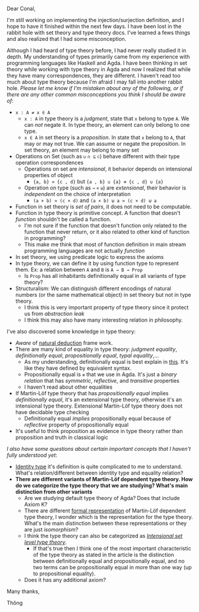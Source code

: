 Dear Conal,

I'm still working on implementing the injection/surjection definition, and I hope to have it finished within the next few days. I have been lost in the rabbit hole with set theory and type theory docs. I've learned a fews things and also realized that I had some misconception. 

Although I had heard of type theory before, I had never really studied it in depth. My understanding of types primarily came from my experience with programming languages like Haskell and Agda. I have been thinking in set theory while working with type theory in Agda and now I realized that while they have many correspondences, they are different. I haven't read too much about type theory because I'm afraid I may fall into another rabbit hole. *Please let me know if I'm mistaken about any of the following, or if there are any other common misconceptions you think I should be aware of*:

  - `x : A ≠ x ∈ A`
    - `x : A` in type theory is a *judgment*, state that `x` belong to type `A`. We can *not* negate it. In type theory, an element can only belong to one type.
    - `x ∈ A` in set theory is a *proposition*. In state that `x` belong to `A`, that may or may not true. We can assume or negate the proposition. In set theory, an element may belong to many set
  - Operations on Set (such as `∪` `∩` ͏ `⊆` `⊂`) behave different with their type operation correspondences
    - Operations on set are *intensional*, it behavior depends on intensional properties of object
      - `{a, b} ≃ {c , d}` but `{a , b} ∪ {a} ≄ {c , d} ∪ {a}`
    - Operation on type (such as `→` `×` `⊎`) are *extensional*, their behavior is *independent* on the choice of interpretation
      - `(a × b) ≃ (c × d)` and `(a × b) ⊎ a ≃ (c × d) ⊎ a`
  - Function in set theory is *set of pairs*, it does not need to be computable.
  - Function in type theory is primitive concept. A function that doesn't *function* shouldn't be called a function. 
    - I'm not sure if the function that doesn't function only related to the function that never return, or it also related to other kind of function in programming?
    - This make me think that most of function definition in main stream programming languages are not actually *function*
  - In set theory, we using predicate logic to express the axioms
  - In type theory, we can define it by using function type  to represent them. Ex: a relation between `A` and `B` is `A → B → Prop`
    - Is `Prop` has all inhabitants definitionally equal in all variants of type theory?
  - Structuralism: We can distinguish different encodings of natural numbers (or the same mathematical object) in set theory but not in type theory. 
    - I think this is very important property of type theory since it protect us from *abstraction leak*
    - I think this may also have many interesting relation in philosophy.

I've also discovered some knowledge in type theory:

  - *Aware* of [natural deduction](https://ncatlab.org/nlab/show/natural+deduction) frame work.
  - There are many kind of equality in type theory: *judgment equality*, *definitionally equal*, *propositionally equal*, *typal equality*,...
    - As my understanding, definitionally equal is best explain in [this](https://ncatlab.org/nlab/show/definitional+equality#idea). It's like they have defined by equivalent syntax.
    - Propositionally equal is `≡` that we use in Agda. It's just a *binary relation* that has *symmetric*, *reflective*, and *transitive* properties
    - I haven't read about other equalities
  - If Martin-Löf  type theory that has *propositionally equal* implies *definitionally equal*, it's an extensional type theory, otherwise it's an intensional type theory. Extensional Martin-Löf type theory does not have decidable type checking
    - Definitionally equal *implies* propositionally equal because of *reflective* property of propositionally equal
  - It's useful to think proposition as evidence in type theory rather than proposition and truth in classical logic


*I also have some questions about certain important concepts that I haven't fully understood yet*:

  - [Identity type](https://ncatlab.org/nlab/show/identity+type) it's definition is quite complicated to me to understand. What's relation/different between identity type and equality relation?
  - **There are different variants of Martin-Löf dependent type theory. How do we categorize the type theory that we are studying? What's main distinction from other variants**
    - Are we studying default type theory of Agda? Does that include Axiom K?
    - There are different [formal representation](https://ncatlab.org/nlab/show/Martin-L%C3%B6f+dependent+type+theory#formal_presentations) of Martin-Löf dependent type theory, I wonder which is the representation for the type theory. What's the main distinction between these representations or they are just *isomorphism*?
    - I think the type theory can also be categorized as [*Intensional set level type theory*]( https://ncatlab.org/nlab/show/set-level+type+theory#idea). 
      - If that's true then I think one of the most important characteristic of the type theory as stated in the article is the distinction between definitionally equal and propositionally equal, and no two terms can be propositionally equal in more than one way (up to propositional equality).
    - Does it has any additional axiom?

Many thanks,

Thông
